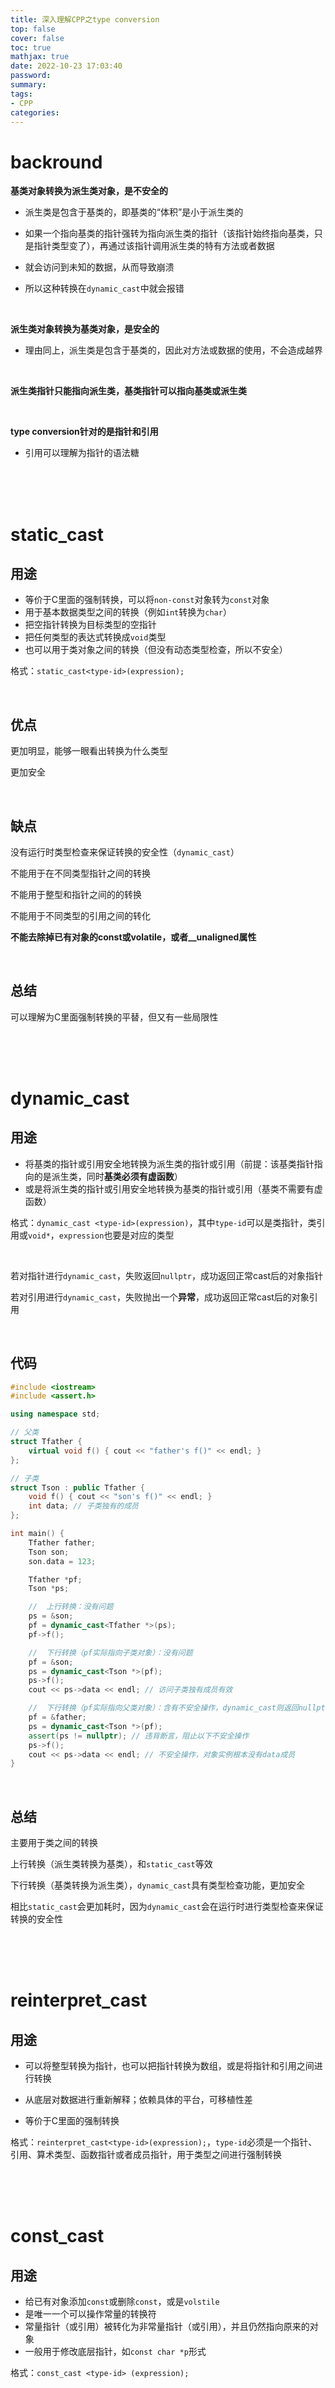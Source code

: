 ```yaml
---
title: 深入理解CPP之type conversion
top: false
cover: false
toc: true
mathjax: true
date: 2022-10-23 17:03:40
password:
summary:
tags:
- CPP
categories:
---
```






# backround

**基类对象转换为派生类对象，是不安全的**

- 派生类是包含于基类的，即基类的“体积”是小于派生类的

- 如果一个指向基类的指针强转为指向派生类的指针（该指针始终指向基类，只是指针类型变了），再通过该指针调用派生类的特有方法或者数据
- 就会访问到未知的数据，从而导致崩溃
- 所以这种转换在`dynamic_cast`中就会报错

<br/>

**派生类对象转换为基类对象，是安全的**

- 理由同上，派生类是包含于基类的，因此对方法或数据的使用，不会造成越界

<br/>

**派生类指针只能指向派生类，基类指针可以指向基类或派生类**

<br/>

**type conversion针对的是指针和引用**

- 引用可以理解为指针的语法糖

<br/>

<br/>

<br/>

# static_cast

## 用途

- 等价于C里面的强制转换，可以将`non-const`对象转为`const`对象
- 用于基本数据类型之间的转换（例如`int`转换为`char`）
- 把空指针转换为目标类型的空指针
- 把任何类型的表达式转换成`void`类型
- 也可以用于类对象之间的转换（但没有动态类型检查，所以不安全）

格式：`static_cast<type-id>(expression);`

<br/>

## 优点

更加明显，能够一眼看出转换为什么类型

更加安全

<br/>

## 缺点

没有运行时类型检查来保证转换的安全性（`dynamic_cast`）

不能用于在不同类型指针之间的转换

不能用于整型和指针之间的的转换

不能用于不同类型的引用之间的转化

**不能去除掉已有对象的const或volatile，或者__unaligned属性**

<br/>

## 总结

可以理解为C里面强制转换的平替，但又有一些局限性

<br/>

<br/>

<br/>

# dynamic_cast

## 用途

- 将基类的指针或引用安全地转换为派生类的指针或引用（前提：该基类指针指向的是派生类，同时**基类必须有虚函数**）
- 或是将派生类的指针或引用安全地转换为基类的指针或引用（基类不需要有虚函数）

格式：`dynamic_cast <type-id>(expression)`，其中`type-id`可以是类指针，类引用或`void*`，`expression`也要是对应的类型

<br/>

若对指针进行`dynamic_cast`，失败返回`nullptr`，成功返回正常cast后的对象指针

若对引用进行`dynamic_cast`，失败抛出一个**异常**，成功返回正常cast后的对象引用

<br/>

## 代码

```cpp
#include <iostream>
#include <assert.h>

using namespace std;

// 父类
struct Tfather {
    virtual void f() { cout << "father's f()" << endl; }
};

// 子类
struct Tson : public Tfather {
    void f() { cout << "son's f()" << endl; }
    int data; // 子类独有的成员
};

int main() {
    Tfather father;
    Tson son;
    son.data = 123;

    Tfather *pf;
    Tson *ps;

    //	上行转换：没有问题
    ps = &son;
    pf = dynamic_cast<Tfather *>(ps);
    pf->f();

    //	下行转换（pf实际指向子类对象）：没有问题
    pf = &son;
    ps = dynamic_cast<Tson *>(pf);
    ps->f();
    cout << ps->data << endl; // 访问子类独有成员有效

    //	下行转换（pf实际指向父类对象）：含有不安全操作，dynamic_cast则返回nullptr（而static_cast则会无视）
    pf = &father;
    ps = dynamic_cast<Tson *>(pf);
    assert(ps != nullptr); // 违背断言，阻止以下不安全操作
    ps->f();
    cout << ps->data << endl; // 不安全操作，对象实例根本没有data成员
}
```

<br/>

## 总结

主要用于类之间的转换

上行转换（派生类转换为基类），和`static_cast`等效

下行转换（基类转换为派生类），`dynamic_cast`具有类型检查功能，更加安全

相比`static_cast`会更加耗时，因为`dynamic_cast`会在运行时进行类型检查来保证转换的安全性

<br/>

<br/>

<br/>

# reinterpret_cast

## 用途

- 可以将整型转换为指针，也可以把指针转换为数组，或是将指针和引⽤之间进⾏转换

- 从底层对数据进⾏重新解释；依赖具体的平台，可移植性差
- 等价于C里面的强制转换

格式：`reinterpret_cast<type-id>(expression);`，`type-id`必须是一个指针、引用、算术类型、函数指针或者成员指针，用于类型之间进行强制转换

<br/>

<br/>

<br/>

# const_cast

## 用途

- 给已有对象添加`const`或删除`const`，或是`volstile`
- 是唯一一个可以操作常量的转换符
- 常量指针（或引用）被转化为非常量指针（或引用），并且仍然指向原来的对象
- 一般用于修改底层指针，如`const char *p`形式

格式：`const_cast <type-id> (expression);`
